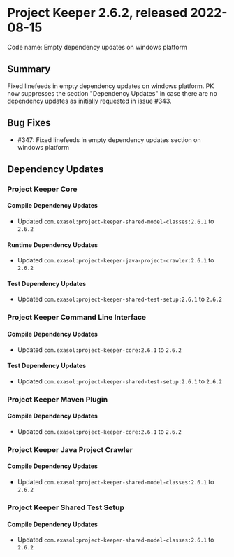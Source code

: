 # Project Keeper 2.6.2, released 2022-08-15

Code name: Empty dependency updates on windows platform

## Summary

Fixed linefeeds in empty dependency updates on windows platform.  PK now suppresses the section "Dependency Updates" in case there are no dependency updates as initially requested in issue #343.

## Bug Fixes

* #347: Fixed linefeeds in empty dependency updates section on windows platform

## Dependency Updates

### Project Keeper Core

#### Compile Dependency Updates

* Updated `com.exasol:project-keeper-shared-model-classes:2.6.1` to `2.6.2`

#### Runtime Dependency Updates

* Updated `com.exasol:project-keeper-java-project-crawler:2.6.1` to `2.6.2`

#### Test Dependency Updates

* Updated `com.exasol:project-keeper-shared-test-setup:2.6.1` to `2.6.2`

### Project Keeper Command Line Interface

#### Compile Dependency Updates

* Updated `com.exasol:project-keeper-core:2.6.1` to `2.6.2`

#### Test Dependency Updates

* Updated `com.exasol:project-keeper-shared-test-setup:2.6.1` to `2.6.2`

### Project Keeper Maven Plugin

#### Compile Dependency Updates

* Updated `com.exasol:project-keeper-core:2.6.1` to `2.6.2`

### Project Keeper Java Project Crawler

#### Compile Dependency Updates

* Updated `com.exasol:project-keeper-shared-model-classes:2.6.1` to `2.6.2`

### Project Keeper Shared Test Setup

#### Compile Dependency Updates

* Updated `com.exasol:project-keeper-shared-model-classes:2.6.1` to `2.6.2`
